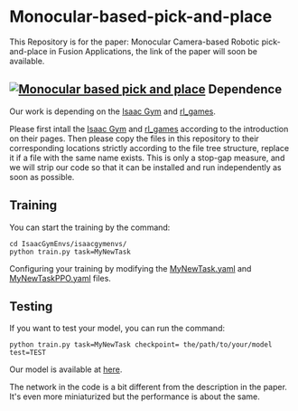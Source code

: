 # Monocular-based-pick-and-place

This Repository is for the paper: Monocular Camera-based Robotic pick-and-place in Fusion Applications, the link of the paper will soon be available.

[![Monocular based pick and place](https://res.cloudinary.com/marcomontalbano/image/upload/v1681377973/video_to_markdown/images/youtube--z-LApEu1-hw-c05b58ac6eb4c4700831b2b3070cd403.jpg)](https://www.youtube.com/watch?v=z-LApEu1-hw "Monocular based pick and place")
Dependence
----------------------------------------
Our work is depending on the [Isaac Gym](https://github.com/NVIDIA-Omniverse/IsaacGymEnvs) and [rl_games](https://github.com/Denys88/rl_games).

Please first intall the [Isaac Gym](https://github.com/NVIDIA-Omniverse/IsaacGymEnvs) and [rl_games](https://github.com/Denys88/rl_games) according to the introduction on their pages.
Then please copy the files in this repository to their corresponding locations strictly according to the file tree structure, replace it if a file with the same name exists. This is only a stop-gap measure, and we will strip our code so that it can be installed and run independently as soon as possible.

Training
----------------------------------------
You can start the training by the command:
```
cd IsaacGymEnvs/isaacgymenvs/
python train.py task=MyNewTask
```
Configuring your training by modifying the [MyNewTask.yaml](https://github.com/rolandying/Monocular-based-pick-and-place/blob/main/IsaacGymEnvs/isaacgymenvs/cfg/task/MyNewTask.yaml) and [MyNewTaskPPO.yaml](https://github.com/rolandying/Monocular-based-pick-and-place/blob/main/IsaacGymEnvs/isaacgymenvs/cfg/train/MyNewTaskPPO.yaml) files.


Testing
----------------------------------------
If you want to test your model, you can run the command:
```
python train.py task=MyNewTask checkpoint= the/path/to/your/model  test=TEST
```
Our model is available at [here](https://drive.google.com/file/d/1Q-O0sXF6U3BgdKJfr-EaYa_moP4s5QHz/view?usp=sharing).

The network in the code is a bit different from the description in the paper. It's even more miniaturized but the performance is about the same. 
